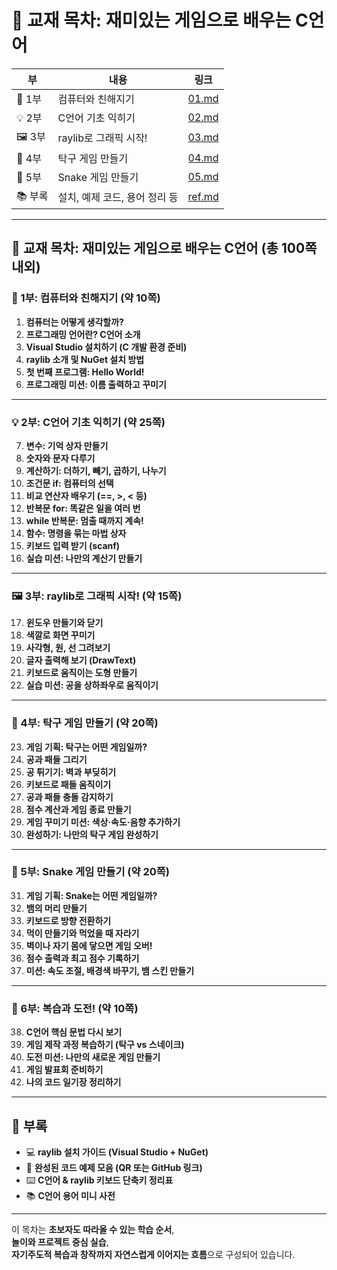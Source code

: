 # 📘 교재 목차: 재미있는 게임으로 배우는 C언어

| 부 | 내용 | 링크 |
|----|------|------|
| 🧩 1부 | 컴퓨터와 친해지기 | [01.md](01.md) |
| 💡 2부 | C언어 기초 익히기 | [02.md](02.md) |
| 🖼️ 3부 | raylib로 그래픽 시작! | [03.md](03.md) |
| 🏓 4부 | 탁구 게임 만들기 | [04.md](04.md) |
| 🐍 5부 | Snake 게임 만들기 | [05.md](05.md) |
| 📚 부록 | 설치, 예제 코드, 용어 정리 등 | [ref.md](ref.md) |

---

## 📘 교재 목차: 재미있는 게임으로 배우는 C언어 (총 100쪽 내외)

### 🧩 1부: 컴퓨터와 친해지기 (약 10쪽)  
1. **컴퓨터는 어떻게 생각할까?**  
2. **프로그래밍 언어란? C언어 소개**  
3. **Visual Studio 설치하기 (C 개발 환경 준비)**  
4. **raylib 소개 및 NuGet 설치 방법**  
5. **첫 번째 프로그램: Hello World!**  
6. **프로그래밍 미션: 이름 출력하고 꾸미기**

---

### 💡 2부: C언어 기초 익히기 (약 25쪽)  
7. **변수: 기억 상자 만들기**  
8. **숫자와 문자 다루기**  
9. **계산하기: 더하기, 빼기, 곱하기, 나누기**  
10. **조건문 if: 컴퓨터의 선택**  
11. **비교 연산자 배우기 (==, >, < 등)**  
12. **반복문 for: 똑같은 일을 여러 번**  
13. **while 반복문: 멈출 때까지 계속!**  
14. **함수: 명령을 묶는 마법 상자**  
15. **키보드 입력 받기 (scanf)**  
16. **실습 미션: 나만의 계산기 만들기**

---

### 🖼️ 3부: raylib로 그래픽 시작! (약 15쪽)  
17. **윈도우 만들기와 닫기**  
18. **색깔로 화면 꾸미기**  
19. **사각형, 원, 선 그려보기**  
20. **글자 출력해 보기 (DrawText)**  
21. **키보드로 움직이는 도형 만들기**  
22. **실습 미션: 공을 상하좌우로 움직이기**

---

### 🏓 4부: 탁구 게임 만들기 (약 20쪽)  
23. **게임 기획: 탁구는 어떤 게임일까?**  
24. **공과 패들 그리기**  
25. **공 튀기기: 벽과 부딪히기**  
26. **키보드로 패들 움직이기**  
27. **공과 패들 충돌 감지하기**  
28. **점수 계산과 게임 종료 만들기**  
29. **게임 꾸미기 미션: 색상·속도·음향 추가하기**  
30. **완성하기: 나만의 탁구 게임 완성하기**

---

### 🐍 5부: Snake 게임 만들기 (약 20쪽)  
31. **게임 기획: Snake는 어떤 게임일까?**  
32. **뱀의 머리 만들기**  
33. **키보드로 방향 전환하기**  
34. **먹이 만들기와 먹었을 때 자라기**  
35. **벽이나 자기 몸에 닿으면 게임 오버!**  
36. **점수 출력과 최고 점수 기록하기**  
37. **미션: 속도 조절, 배경색 바꾸기, 뱀 스킨 만들기**

---

### 🧠 6부: 복습과 도전! (약 10쪽)  
38. **C언어 핵심 문법 다시 보기**  
39. **게임 제작 과정 복습하기 (탁구 vs 스네이크)**  
40. **도전 미션: 나만의 새로운 게임 만들기**  
41. **게임 발표회 준비하기**  
42. **나의 코드 일기장 정리하기**

---

## 🎯 부록  
- 💻 **raylib 설치 가이드 (Visual Studio + NuGet)**  
- 🧾 **완성된 코드 예제 모음 (QR 또는 GitHub 링크)**  
- ⌨️ **C언어 & raylib 키보드 단축키 정리표**  
- 📚 **C언어 용어 미니 사전**  

---

이 목차는 **초보자도 따라올 수 있는 학습 순서**,  
**놀이와 프로젝트 중심 실습**,  
**자기주도적 복습과 창작까지 자연스럽게 이어지는 흐름**으로 구성되어 있습니다.
